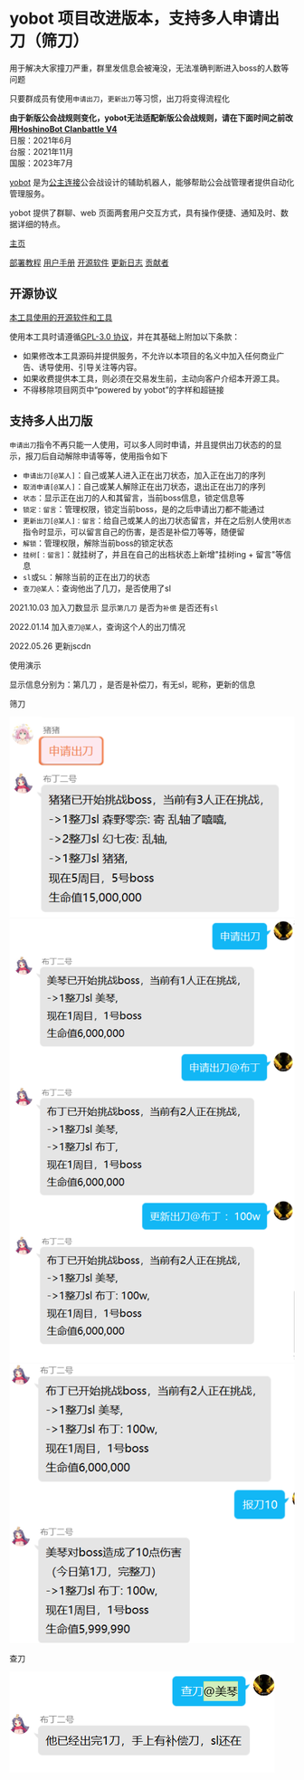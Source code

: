 # yobot 项目改进版本，支持多人申请出刀（筛刀）

用于解决大家撞刀严重，群里发信息会被淹没，无法准确判断进入boss的人数等问题

只要群成员有使用`申请出刀`，`更新出刀`等习惯，出刀将变得流程化

**由于新版公会战规则变化，yobot无法适配新版公会战规则，请在下面时间之前改用[HoshinoBot Clanbattle V4](https://ngabbs.com/read.php?tid=26540003)**  
日服：2021年6月  
台服：2021年11月  
国服：2023年7月

[yobot](./about.md) 是为[公主连接](https://priconne-redive.jp/)公会战设计的辅助机器人，能够帮助公会战管理者提供自动化管理服务。

yobot 提供了群聊、web 页面两套用户交互方式，具有操作便捷、通知及时、数据详细的特点。

[主页](https://yobot.win)

[部署教程](https://yobot.win/install/mirai/)
[用户手册](https://yobot.win/usage/manual/)
[开源软件](https://yobot.win/project/open-source/)
[更新日志](https://yobot.win/project/changelog/)
[贡献者](https://yobot.win/project/contributors/)

## 开源协议

[本工具使用的开源软件和工具](./project/open-source.md)

使用本工具时请遵循[GPL-3.0 协议](https://www.gnu.org/licenses/gpl-3.0.html)，并在其基础上附加以下条款：

- 如果修改本工具源码并提供服务，不允许以本项目的名义中加入任何商业广告、诱导使用、引导关注等内容。
- 如果收费提供本工具，则必须在交易发生前，主动向客户介绍本开源工具。
- 不得移除项目网页中“powered by yobot”的字样和超链接


## 支持多人出刀版

`申请出刀`指令不再只能一人使用，可以多人同时申请，并且提供出刀状态的的显示，报刀后自动解除申请等等，使用指令如下

- `申请出刀[@某人]`：自己或某人进入正在出刀状态，加入正在出刀的序列
- `取消申请[@某人]`：自己或某人解除正在出刀状态，退出正在出刀的序列
- `状态`：显示正在出刀的人和其留言，当前boss信息，锁定信息等
- `锁定：留言`：管理权限，锁定当前boss，是的之后申请出刀都不能通过
- `更新出刀[@某人]：留言`：给自己或某人的出刀状态留言，并在之后别人使用`状态`指令时显示，可以留言自己的伤害，是否是补偿刀等等，随便留
- `解锁`：管理权限，解除当前boss的锁定状态
- `挂树[：留言]`：就挂树了，并且在自己的出档状态上新增"挂树ing + 留言"等信息
- `sl`或`SL`：解除当前的正在出刀的状态
- `查刀@某人`：查询他出了几刀，是否使用了sl

2021.10.03 加入刀数显示 显示`第几刀` 是否为`补偿` 是否还有`sl`

2022.01.14 加入`查刀@某人`，查询这个人的出刀情况

2022.05.26 更新jscdn

使用演示

显示信息分别为：第几刀 ，是否是补偿刀，有无sl，昵称，更新的信息

筛刀

![demo1](./demo/demo1.png)
![demo2](./demo/demo2.png)
![demo3](./demo/demo3.png)

查刀

![demo3](./demo/demo4.png)
